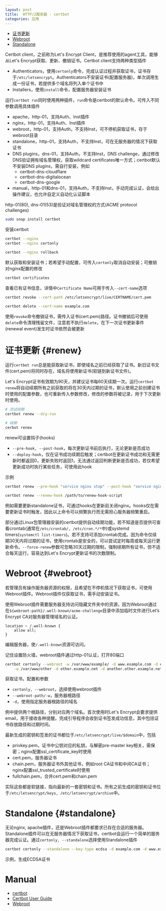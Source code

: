 ```yaml
---
layout: post
title:  HTTP/2服务器 - certbot
categories: 应用
---
```


<ul>
  <li><a href="#renew" data-trigger="menu">证书更新</a></li>
  <li><a href="#webroot" data-trigger="menu">Webroot</a></li>
  <li><a href="#standalone" data-trigger="menu">Standalone</a></li>
</ul>

Certbot client，之前称为Let's Encrypt Client，是推荐使用的agent工具，能够从Let's Encrypt获取、更新、撤销证书。Certbot client支持两种类型插件

+ Authenticators，使用`certonly`命令，完成认证过程并获取证书，证书存于`/etc/letsencrypt`。Authenticators不安装证书(配置服务器)，单次调用生成一份证书，若提供多个域名将列入单个证书中
+ Installers，使用`install`命令，配置服务器安装证书

运行`certbot run`同时使用两种插件，`run`命令是certbot的默认命令。可传入不同参数调用具体插件

+ apache，http-01，支持Auth、Inst插件
+ nginx，http-01，支持Auth、Inst插件
+ webroot，http-01，支持Auth，不支持Inst，可不停机获取证书，存于webroot目录
+ standalone，http-01，支持Auth，不支持Inst，可在无服务器的情况下获取证书
+ DNS plugins，dns-01，支持Auth，不支持Inst，DNS challenge，通过修改DNS验证拥有域名管理权，获取wildcard certificates唯一方式；certbot默认不安装DNS plugins，需自行安装，例如
  + certbot-dns-cloudflare
  + certbot-dns-digitalocean
  + certbot-dns-google
+ manual，http-01和dns-01，支持Auth，不支持Inst，手动完成认证，会给出操作建议，也允许自定义自动化认证脚本

http-01(80), dns-01(53)是验证对域名管理权的方式(ACME protocol challenges)

~~~bash
sudo snap install certbot
~~~

安装certbot

~~~bash
certbot --nginx
certbot --nginx certonly

certbot --nginx rollback
~~~

默认获取和安装证书；若希望手动配置，可传入`certonly`取消自动安装；可撤销对nginx配置的修改

~~~bash
certbot certificates
~~~

查看已有证书信息，详情中`Certificate Name`可用于传入`--cert-name`选项

~~~bash
certbot revoke --cert-path /etc/letsencrypt/live/CERTNAME/cert.pem

certbot delete --cert-name example.com
~~~

使用`revoke`命令撤销证书，需传入证书(cert.pem)路径。证书撤销后可使用`delete`命令清理残留文件，注意若不执行`delete`，在下一次证书更新事件(renewal event)发生时证书依然会被更新

# 证书更新 {#renew}

运行`certbot run`总是能获取新证书，即使域名之前已经获取了证书。新旧证书文件(cert.pem)将同时存在，域名将使用新证书(软链到新证书文件)。

Let's Encrypt证书有效期为90天，并建议证书每60天续期一次。运行`certbot renew`将自动续期所有之前获取的将在30天内过期的证书，默认使用之前创建证书时使用的配置参数，也可重新传入参数修改，修改的参数将被记录，用于下次更新时使用。

~~~bash
# 测试续期
certbot renew --dry-run

# 续期
cerbot renew
~~~

renew可设置钩子(hooks)

+ `--pre-hook, --post-hook`，每次更新证书前后执行，无论更新是否成功
+ `--deploy-hook`，仅在证书成功续期后触发；certbot在更新证书成功和无需更新时都返回0，更新失败时返回1，无法通过返回判断更新是否成功，若仅希望更新成功时执行某些任务，可使用此hook

示例

~~~bash
certbot renew --pre-hook "service nginx stop" --post-hook "service nginx start"

certbot renew --renew-hook /path/to/renew-hook-script
~~~

例如需要更新standalone证书，可通过hooks在更新前关闭nginx。hooks仅在需要更新证书时触发，因此以上命令可以频繁执行而无需担心服务器频繁重启。

部分通过Linux包管理器安装的certbot提供自动续期功能，若不知道是否提供可查看crontab(通常在`/etc/crontab/, /etc/cron.*/*`中)或systemd timers(`systemctl list-timers`)。若不支持可添加crontab完成。因为命令仅续期30天内将过期的证书，使用crontab是安全的，可以尝试定时每周或每天运行更新命令。`--force-renew`参数可忽略30天过期的限制，强制续期所有证书，但不适合每天运行，容易达到Let's Encrypt更新证书的次数限制。

# Webroot {#webroot}

若管理员有操作服务器资源的权限，且希望在不停机情况下获取证书，可使用Webroot插件。Webroot插件仅获取证书，需手动安装证书。

使用Webroot插件需要服务器支持访问隐藏文件夹中的资源，因为Webroot通过在`${webroot-path}/.well-known/acme-challenge`目录中添加临时文件进行Let’s Encrypt CA对服务器管理域名的认证。

~~~
location ~ /.well-known {
    allow all;
}
~~~

编辑服务器，使`/.well-known`资源可访问。

记住设置防火墙，webroot插件通过http-01认证，打开80端口

~~~bash
certbot certonly --webroot -w /var/www/example/ -d www.example.com -d example.com \
    -w /var/www/other -d other.example.net -d another.other.example.net
~~~

获取证书。配置和参数

+ `certonly, --webroot`，选择使用webroot插件
+ `--webroot-path/-w`，服务器根路径
+ `-d`，使用指定服务器根路径的域名

例中提供两个根路径，分别对应两个域名。首次使用时Let's Encrypt会要求提供email，用于接收各种提醒。完成引导程序会收到证书签发成功信息，其中包括证书存放路径和过期时间。

最新生成的密钥和签发的证书都位于`/etc/letsencrypt/live/$domain`中，包括

+ privkey.pem，证书中公钥对应的私钥，与解密pre-master key相关，需保密；nginx配置ssl_certificate_key时使用
+ cert.pem，服务器证书
+ chain.pem，服务器证书外其他证书，例如root CA证书和中间CA证书；nginx配置ssl_trusted_certificate时使用
+ fullchain.pem，合并cert.pem和chain.pem

实际这些都是软链接，指向最新的一套密钥和证书。所有之前生成的密钥和证书位于`/etc/letsencrypt/keys, /etc/letsencrypt/archive`中。

# Standalone {#standalone}

无论nginx, apache插件，还是Webroot插件都要求已存在合适的服务器。Standalone插件可以在无服务器情况下获取证书，certbot会运行一个简单的服务器完成认证。通过`certonly, --standalone`选择使用Standalone插件

~~~bash
certbot certonly --standalone --key-type ecdsa -d example.com -d www.example.com
~~~

示例，生成ECDSA证书

# Manual

+ [certbot](https://certbot.eff.org "certbot")
+ [Certbot User Guide](https://certbot.eff.org/docs/using.html#getting-certificates-and-choosing-plugins "Certbot User Guide")
+ [Webroot](https://certbot.eff.org/docs/using.html#webroot "Webroot")
